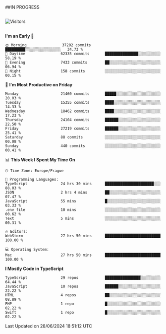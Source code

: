##IN PROGRESS
##
![Visitors](https://komarev.com/ghpvc/?username=petrbui&style=for-the-badge&label=Visitors+👀)



##
<!--
[![My GitHub stats](https://github-readme-stats.vercel.app/api?username=petrbui&theme=github_dark)](https://github.com/anuraghazra/github-readme-stats)

[![My wakatime stats](https://github-readme-stats.vercel.app/api/wakatime?username=petrbui&theme=github_dark)](https://github.com/anuraghazra/github-readme-stats)
-->
<!--START_SECTION:waka-->
**I'm an Early 🐤** 

```text
🌞 Morning                37202 commits       █████████░░░░░░░░░░░░░░░░   34.73 % 
🌆 Daytime                62335 commits       ███████████████░░░░░░░░░░   58.19 % 
🌃 Evening                7433 commits        ██░░░░░░░░░░░░░░░░░░░░░░░   06.94 % 
🌙 Night                  158 commits         ░░░░░░░░░░░░░░░░░░░░░░░░░   00.15 % 
```
📅 **I'm Most Productive on Friday** 

```text
Monday                   21460 commits       █████░░░░░░░░░░░░░░░░░░░░   20.03 % 
Tuesday                  15355 commits       ████░░░░░░░░░░░░░░░░░░░░░   14.33 % 
Wednesday                18462 commits       ████░░░░░░░░░░░░░░░░░░░░░   17.23 % 
Thursday                 24104 commits       ██████░░░░░░░░░░░░░░░░░░░   22.50 % 
Friday                   27219 commits       ██████░░░░░░░░░░░░░░░░░░░   25.41 % 
Saturday                 88 commits          ░░░░░░░░░░░░░░░░░░░░░░░░░   00.08 % 
Sunday                   440 commits         ░░░░░░░░░░░░░░░░░░░░░░░░░   00.41 % 
```


📊 **This Week I Spent My Time On** 

```text
🕑︎ Time Zone: Europe/Prague

💬 Programming Languages: 
TypeScript               24 hrs 30 mins      ██████████████████████░░░   88.03 % 
JSON                     2 hrs 4 mins        ██░░░░░░░░░░░░░░░░░░░░░░░   07.47 % 
JavaScript               55 mins             █░░░░░░░░░░░░░░░░░░░░░░░░   03.33 % 
.env file                10 mins             ░░░░░░░░░░░░░░░░░░░░░░░░░   00.62 % 
Text                     5 mins              ░░░░░░░░░░░░░░░░░░░░░░░░░   00.31 % 

🔥 Editors: 
WebStorm                 27 hrs 50 mins      █████████████████████████   100.00 % 

💻 Operating System: 
Mac                      27 hrs 50 mins      █████████████████████████   100.00 % 
```

**I Mostly Code in TypeScript** 

```text
TypeScript               29 repos            ████████████████░░░░░░░░░   64.44 % 
JavaScript               10 repos            ██████░░░░░░░░░░░░░░░░░░░   22.22 % 
HTML                     4 repos             ██░░░░░░░░░░░░░░░░░░░░░░░   08.89 % 
PHP                      1 repo              █░░░░░░░░░░░░░░░░░░░░░░░░   02.22 % 
Swift                    1 repo              █░░░░░░░░░░░░░░░░░░░░░░░░   02.22 % 
```




 Last Updated on 28/06/2024 18:51:12 UTC
<!--END_SECTION:waka-->
